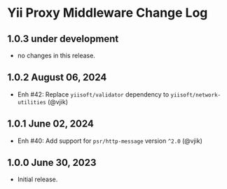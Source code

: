 # Yii Proxy Middleware Change Log

## 1.0.3 under development

- no changes in this release.

## 1.0.2 August 06, 2024

- Enh #42: Replace `yiisoft/validator` dependency to `yiisoft/network-utilities` (@vjik)

## 1.0.1 June 02, 2024

- Enh #40: Add support for `psr/http-message` version `^2.0` (@vjik)

## 1.0.0 June 30, 2023

- Initial release.
